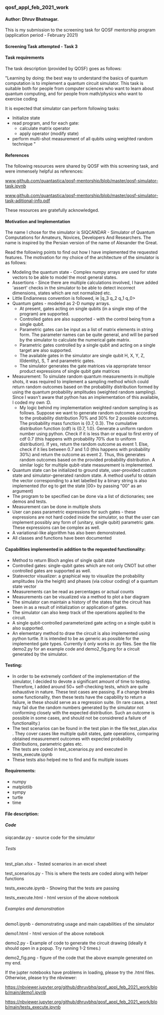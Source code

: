 ### qosf_appl_feb_2021_work
#### Author: Dhruv Bhatnagar.

This is my submission to the screening task for QOSF mentorship program (application period - February 2021)

#### Screening Task attempted - Task 3
#### Task requirements

The task description (provided by QOSF) goes as follows:

"Learning by doing: the best way to understand the basics of quantum computation is to implement a quantum circuit simulator. This task is suitable both for people from computer sciences who want to learn about quantum computing, and for people from math/physics who want to exercise coding

It is expected that simulator can perform following tasks:
* Initialize state
* read program, and for each gate:
  * calculate matrix operator
  * apply operator (modify state)
* perform multi-shot measurement of all qubits using weighted random technique
"

#### References

The following resources were shared by QOSF with this screening task, and were immensely helpful as references:

www.github.com/quantastica/qosf-mentorship/blob/master/qosf-simulator-task.ipynb

www.github.com/quantastica/qosf-mentorship/blob/master/qosf-simulator-task-aditional-info.pdf

These resources are gratefully acknowledged.

#### Motivation and Implementation

The name I chose for the simulator is SIQCANDAR - Simulator of Quantum Computations for Amateurs, Novices, Developers And Researchers. The name is inspired by the Persian version of the name of Alexander the Great.

Read the following points to find out how I have implemented the requested features. The motivation for my choice of the architecture of the simulator is as follows:

* Modeling the quantum state - Complex numpy arrays are used for state vectors to be able to model the most general states.
* Assertions - Since there are multiple calculations involved, I have added 'assert' checks in the simulator to be able to detect incorrect dimensions, states which are not normalized etc.
* Little Endianness convention is followed, ie |q_3 q_2 q_1 q_0>
* Quantum gates - modeled as 2-D numpy arrays. 
  * At present, gates acting on single qubits (in a single step of the program) are supported. 
  * Controlled gates are also supported - with the control being from a single qubit.
  * Parametric gates can be input as a list of matrix elements in string form. The parameter names can be quite general, and will be parsed by the simulator to calculate the numerical gate matrix.
  * Parametric gates controlled by a single qubit and acting on a single target are also supported.
  * The available gates in the simulator are single qubit H, X, Y, Z, I(Identity), S, T and parametric gates.
  * The simulator generates the gate matrices via appropriate tensor product expressions of single qubit gate matrices
* Measurement: To simulate random quantum measurements in multiple shots, it was required to implement a sampling method which could return random outcomes based on the probability distribution formed by using the quantum probability amplitudes (weighted random sampling). Since I wasn't aware that python has an implementation of this available, I coded my own :D. 
  * My logic behind my implementation weighted random sampling is as follows. Suppose we want to generate random outcomes according to the probability distribution 70% and 30% for 2 possible outcomes. The probability mass function is {0.7, 0.3}. The cumulative distribution function (cdf) is {0.7, 1.0}. Generate a uniform random number using python. Check if it is less than or equal to first entry of cdf 0.7 (this happens with probability 70% due to uniform distribution). If yes, return the random outcome as event 1. Else, check if it lies between 0.7 and 1.0 (this happens with probability 30%) and return the outcome as event 2. Thus, this generates random outcomes based on the provided probability distribution. A similar logic for multiple qubit-state measurement is implemented.
* Quantum state can be initialized to ground state, user-provided custom state and  simulator-generated random state. A method useful to obtain the vector corresponding to a ket labelled by a binary string is also implemented (for eg to get the state |00> by passing "00" as an argument)
* The program to be specified can be done via a list of dictionaries; see demos and tests.
* Measurement can be done in multiple shots
* User can pass parametric expressions for such gates - these expressions are not hard coded inside the simulator, so that the user can implement possibly any form of (unitary, single qubit) parametric gate. These expressions can be complex as well.
* A variational-like algorithm has also been demonstrated.
* All classes and functions have been documented


#### Capabilities implemented in addition to the requested functionality:

  * Method to return Bloch angles of  single qubit state
  * Controlled gates: single-qubit gates which are not only CNOT but other controlled gates are supported as well.
  * Statevector visualizer: a graphical way to visualize the probability amplitudes (via the height) and phases (via colour coding) of a quantum state vector
  * Measurements can be read as percentages or actual counts
  * Measurements can be visualized via a method to plot a bar diagram
  * The simulator can maintain a history of the states that the circuit has been in as a result of initialization or application of gates. 
  * The simulator can also keep track of the operations applied to the circuit.
  * A single qubit-controlled parameterized gate acting on a single qubit is also supported.
  * An elementary method to draw the circuit is also implemented using python turtle. It is intended to be as generic as possible for the implemented gate types. Currently it only works in .py files. See the file demo2.py for an example code and demo2_fig.png for a circuit generated by the simulator.


#### Testing:

* In order to be extremely confident of the implementation of the simulator, I decided to devote a significant amount of time to testing. Therefore, I added around 50+ self-checking tests, which are quite exhaustive in nature. These test cases are passing. If a change breaks some functionality, then these tests have the capability to return a failure, ie these should serve as a regression suite. (In rare cases, a test may fail due the random numbers generated by the simulator not conforming closely with the expected distribution. Such an outcome is possible in some cases, and should not be considrered a failure of functionality.)
* The test scenarios can be found in the test plan in the file test_plan.xlsx . They cover cases like multiple qubit states, gate operations, comparing obtained measurement outcomes with expected probability distributions, parametric gates etc.
* The tests are coded in test_scenarios.py and executed in tests_execute.ipynb
* These tests also helped me to find and fix multiple issues

#### Requirements:

* numpy
* matplotlib
* sympy
* turtle
* time

#### File description:

##### Code

siqcandar.py - source code for the simulator

###### Tests

test_plan.xlsx - Tested scenarios in an excel sheet

test_scenarios.py - This is where the tests are coded along with helper functions

tests_execute.ipynb - Showing that the tests are passing

tests_execute.html - html version of the above notebook

###### Examples and demonstration

demo1.ipynb - demonstrating usage and main capabilities of the simulator

demo1.html - html version of the above notebook

demo2.py - Example of code to generate the circuit drawing (ideally it should open in a popup. Try running 1-2 times.)

demo2_fig.png - figure of the code that the above example generated on my end.


If the jupter notebooks have problems in loading, please try the .html files. Otherwise, please try the nbviewer:

https://nbviewer.jupyter.org/github/dhruvbhq/qosf_appl_feb_2021_work/blob/main/demo1.ipynb

https://nbviewer.jupyter.org/github/dhruvbhq/qosf_appl_feb_2021_work/blob/main/tests_execute.ipynb
